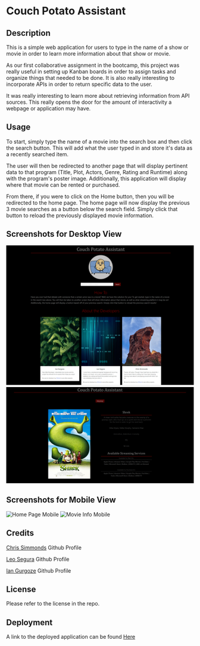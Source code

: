 # Couch Potato Assistant

## Description

This is a simple web application for users to type in the name of a show or movie in order to learn more information about that show or movie. 

As our first collaborative assignment in the bootcamp, this project was really useful in setting up Kanban boards in order to assign tasks and organize things that needed to be done. It is also really interesting to incorporate APIs in order to return specific data to the user. 

It was really interesting to learn more about retrieving information from API sources. This really opens the door for the amount of interactivity a webpage or application may have. 

## Usage

To start, simply type the name of a movie into the search box and then click the search button. This will add what the user typed in and store it's data as a recently searched item. 

The user will then be redirected to another page that will display pertinent data to that program (Title, Plot, Actors, Genre, Rating and Runtime) along with the program's poster image. Additionally, this application will display where that movie can be rented or purchased. 

From there, if you were to click on the Home button, then you will be redirected to the home page. The home page will now display the previous 3 movie searches as a button below the search field. Simply click that button to reload the previously displayed movie information. 

## Screenshots for Desktop View

![Home Page](./Assets/Initial-Homepage.png)
![Movie Info](./Assets/Movie-Info.png)

## Screenshots for Mobile View

![Home Page Mobile]()
![Movie Info Mobile]()

## Credits

[Chris Simmonds](https://github.com/Christoph551) Github Profile
<br>

[Leo Segura](https://github.com/lsegura06) Github Profile
<br>

[Ian Gurgoze](https://github.com/igurgoze) Github Profile

## License

Please refer to the license in the repo. 

## Deployment

A link to the deployed application can be found [Here](https://christoph551.github.io/Couch-Potato-Assistant/)